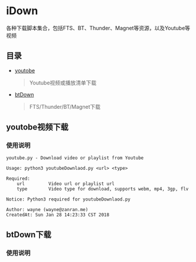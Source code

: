 # iDown
各种下载脚本集合，包括FTS、BT、Thunder、Magnet等资源，以及Youtube等视频

## 目录
+ [youtobe](#youtobe视频下载)  
    > Youtube视频或播放清单下载
+ [btDown](#btDown下载)
    > FTS/Thunder/BT/Magnet下载

## youtobe视频下载

### 使用说明
```
youtube.py - Download video or playlist from Youtube

Usage: python3 youtubeDownlaod.py <url> <type>

Required:
    url         Video url or playlist url
    type        Video type for download, supports webm, mp4, 3gp, flv

Notice: Python3 required for youtubeDownlaod.py

Author: wayne (wayne@zanran.me)
CreatedAt: Sun Jan 28 14:23:33 CST 2018
```

## btDown下载

### 使用说明
